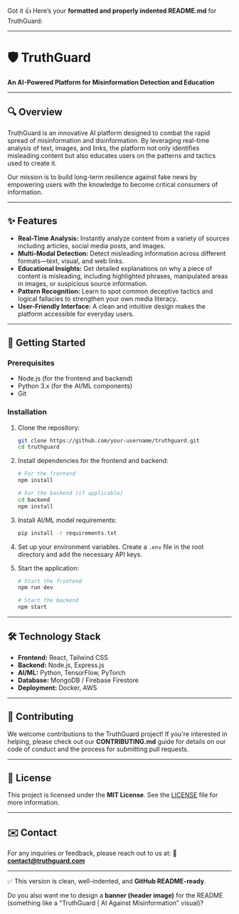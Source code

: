 Got it 👍 Here’s your **formatted and properly indented README.md** for TruthGuard:

---

# 🛡️ TruthGuard

**An AI-Powered Platform for Misinformation Detection and Education**

---

## 🔍 Overview

TruthGuard is an innovative AI platform designed to combat the rapid spread of misinformation and disinformation. By leveraging real-time analysis of text, images, and links, the platform not only identifies misleading content but also educates users on the patterns and tactics used to create it.

Our mission is to build long-term resilience against fake news by empowering users with the knowledge to become critical consumers of information.

---

## ✨ Features

* **Real-Time Analysis:** Instantly analyze content from a variety of sources including articles, social media posts, and images.
* **Multi-Modal Detection:** Detect misleading information across different formats—text, visual, and web links.
* **Educational Insights:** Get detailed explanations on why a piece of content is misleading, including highlighted phrases, manipulated areas in images, or suspicious source information.
* **Pattern Recognition:** Learn to spot common deceptive tactics and logical fallacies to strengthen your own media literacy.
* **User-Friendly Interface:** A clean and intuitive design makes the platform accessible for everyday users.

---

## 🚀 Getting Started

### Prerequisites

* Node.js (for the frontend and backend)
* Python 3.x (for the AI/ML components)
* Git

### Installation

1. Clone the repository:

   ```bash
   git clone https://github.com/your-username/truthguard.git
   cd truthguard
   ```

2. Install dependencies for the frontend and backend:

   ```bash
   # For the frontend
   npm install

   # For the backend (if applicable)
   cd backend
   npm install
   ```

3. Install AI/ML model requirements:

   ```bash
   pip install -r requirements.txt
   ```

4. Set up your environment variables.
   Create a `.env` file in the root directory and add the necessary API keys.

5. Start the application:

   ```bash
   # Start the frontend
   npm run dev

   # Start the backend
   npm start
   ```

---

## 🛠️ Technology Stack

* **Frontend:** React, Tailwind CSS
* **Backend:** Node.js, Express.js
* **AI/ML:** Python, TensorFlow, PyTorch
* **Database:** MongoDB / Firebase Firestore
* **Deployment:** Docker, AWS

---

## 🤝 Contributing

We welcome contributions to the TruthGuard project!
If you're interested in helping, please check out our **CONTRIBUTING.md** guide for details on our code of conduct and the process for submitting pull requests.

---

## 📝 License

This project is licensed under the **MIT License**.
See the [LICENSE](LICENSE) file for more information.

---

## ✉️ Contact

For any inquiries or feedback, please reach out to us at:
📧 **[contact@truthguard.com](mailto:contact@truthguard.com)**

---

✅ This version is clean, well-indented, and **GitHub README-ready**.

Do you also want me to design a **banner (header image)** for the README (something like a "TruthGuard | AI Against Misinformation" visual)?
